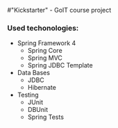 #"Kickstarter" - GoIT course project

<h3>Used techonologies:</h3>
<ul>
    <li>Spring Framework 4
        <ul>
            <li>Spring Core</li>
            <li>Spring MVC</li>
            <li>Spring JDBC Template</li>
        </ul>
    </li>
    <li>Data Bases
        <ul>
            <li>JDBC</li>
            <li>Hibernate</li>
        </ul>
    </li>
    <li>Testing
        <ul>
            <li>JUnit</li>
            <li>DBUnit</li>
            <li>Spring Tests</li>
        </ul>
    </li>
</ul>
